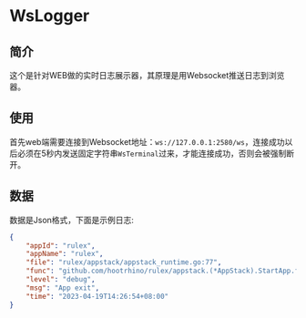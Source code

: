 # WsLogger
## 简介
这个是针对WEB做的实时日志展示器，其原理是用Websocket推送日志到浏览器。
## 使用
首先web端需要连接到Websocket地址：`ws://127.0.0.1:2580/ws`，连接成功以后必须在5秒内发送固定字符串`WsTerminal`过来，才能连接成功，否则会被强制断开。
## 数据
数据是Json格式，下面是示例日志:
```json
{
    "appId": "rulex",
    "appName": "rulex",
    "file": "rulex/appstack/appstack_runtime.go:77",
    "func": "github.com/hootrhino/rulex/appstack.(*AppStack).StartApp.func1.1",
    "level": "debug",
    "msg": "App exit",
    "time": "2023-04-19T14:26:54+08:00"
}
```